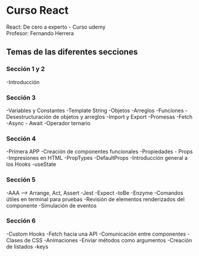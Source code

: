 # Curso React
React: De cero a experto - Curso udemy <br>
Profesor: Fernando Herrera

## Temas de las diferentes secciones

### Sección 1 y 2
-Introducción

### Sección 3
-Variables y Constantes
-Template String
-Objetos
-Arreglos
-Funciones
-Desestructuración de objetos y arreglos
-Import y Export
-Promesas
-Fetch 
-Async - Await
-Operador ternario

### Sección 4
-Primera APP
-Creación de componentes funcionales
-Propiedades - Props
-Impresiones en HTML
-PropTypes
-DefaultProps
-Introducción general a los Hooks
-useState

### Sección 5
-AAA --> Arrange, Act, Assert
-Jest
-Expect
-toBe
-Enzyme
-Comandos útiles en terminal para pruebas
-Revisión de elementos renderizados del componente
-Simulación de eventos

### Sección 6
-Custom Hooks
-Fetch hacia una API
-Comunicación entre componentes
-Clases de CSS
-Animaciones
-Enviar métodos como argumentos
-Creación de listados
-keys
